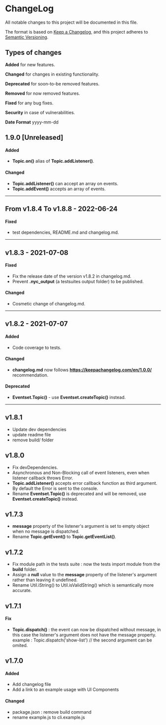 # ChangeLog
All notable changes to this project will be documented in this file.

The format is based on [Keep a Changelog](https://keepachangelog.com/en/1.0.0/),
and this project adheres to [Semantic Versioning](https://semver.org/spec/v2.0.0.html).

## Types of changes
**Added** for new features.

**Changed** for changes in existing functionality.

**Deprecated** for soon-to-be removed features.

**Removed** for now removed features.

**Fixed** for any bug fixes.

**Security** in case of vulnerabilities.

**Date Format** yyyy-mm-dd


## 1.9.0 [Unreleased]
#### Added
- **Topic.on()** alias of **Topic.addListener()**.

#### Changed
- **Topic.addListener()** can accept an array on events.
- **Topic.addEvent()** accepts an array of events.

**************************************************************************************************
## From v1.8.4 To v1.8.8 - 2022-06-24
#### Fixed
- test dependencies, README.md and changelog.md.

**************************************************************************************************

## v1.8.3 - 2021-07-08
#### Fixed
- Fix the release date of the version v1.8.2 in changelog.md.
- Prevent **.nyc_output** (a testsuites output folder) to be published.

#### Changed
- Cosmetic change of changelog.md.

**************************************************************************************************

## v1.8.2 - 2021-07-07
#### Added
- Code coverage to tests.

#### Changed
- **changelog.md** now follows **https://keepachangelog.com/en/1.0.0/** recommendation.

#### Deprecated
- **Eventset.Topic()** - use **Eventset.createTopic()** instead.

**************************************************************************************************

## v1.8.1
- Update dev dependencies
- update readme file
- remove build/ folder

## v1.8.0
- Fix devDependencies.
- Asynchronous and Non-Blocking call of event listeners, even when listener callback throws Error.
- **Topic.addListener()** accepts error callback function as third argument. 
  By default the Error is sent to the console.
- Rename **Eventset.Topic()** is deprecated and will be removed, use **Eventset.createTopic()** instead.

## v1.7.3
- **message** property of the listener's argument is set to 
empty object when no message is dispatched.
- Rename **Topic.getEvent()** to **Topic.getEventList()**.

## v1.7.2
- Fix module path in the tests suite : now the tests import module from the **build** folder.
- Assign a **null** value to the **message** property of the listener's argument
rather than leaving it undefined.
- Rename Util.iString() to Util.isValidString() which is semantically more accurate.

## v1.7.1
#### Fix
- **Topic.dispatch()** : the event can now be dispatched without message,
in this case the listener's argument does not have the message property.  
example : Topic.dispatch('show-list') // the second argument can be omited.

## v1.7.0
#### Added
- Add changelog file
- Add a link to an example usage with UI Components

#### Changed
- package.json : remove build command
- rename example.js to cli.example.js
